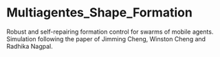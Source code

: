 # Multiagentes_Shape_Formation
Robust and self-repairing formation control for swarms of mobile agents. Simulation following the paper of Jimming Cheng, Winston Cheng and Radhika Nagpal.


